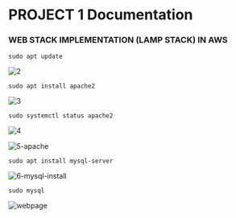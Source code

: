 # PROJECT 1 Documentation

### WEB STACK IMPLEMENTATION (LAMP STACK) IN AWS



`sudo apt update`

![2](https://user-images.githubusercontent.com/85305109/177019344-4e23575e-b4f5-4078-88f0-086371286501.jpg)


`sudo apt install apache2`

![3](https://user-images.githubusercontent.com/85305109/177019360-65eec238-0da3-49ae-9103-674a19181295.jpg)


`sudo systemctl status apache2`

![4](https://user-images.githubusercontent.com/85305109/177019374-2657175d-f0ef-4da5-927c-da54b2411efb.jpg)


![5-apache](https://user-images.githubusercontent.com/85305109/177019384-cb7326a2-4f52-4291-bf01-205c062c4366.jpg)


`sudo apt install mysql-server`

![6-mysql-install](https://user-images.githubusercontent.com/85305109/177019392-43107b6c-9e7c-4dd5-8650-f4e013308d80.jpg)


`sudo mysql`

![webpage](https://user-images.githubusercontent.com/85305109/177059123-6e48da43-8930-4755-99ee-f7eac6d450bf.jpg)


